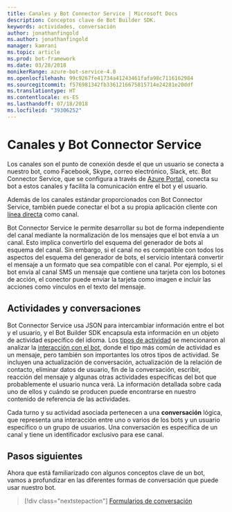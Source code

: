 ```yaml
---
title: Canales y Bot Connector Service | Microsoft Docs
description: Conceptos clave de Bot Builder SDK.
keywords: actividades, conversación
author: jonathanfingold
ms.author: jonathanfingold
manager: kamrani
ms.topic: article
ms.prod: bot-framework
ms.date: 03/28/2018
monikerRange: azure-bot-service-4.0
ms.openlocfilehash: 99c9267fe41734a41243461fafa98c7116162984
ms.sourcegitcommit: f576981342fb3361216675815714e24281e20ddf
ms.translationtype: HT
ms.contentlocale: es-ES
ms.lasthandoff: 07/18/2018
ms.locfileid: "39306252"
---
```

# <a name="channels-and-the-bot-connector-service"></a>Canales y Bot Connector Service

Los canales son el punto de conexión desde el que un usuario se conecta a nuestro bot, como Facebook, Skype, correo electrónico, Slack, etc. Bot Connector Service, que se configura a través de [Azure Portal](https://portal.azure.com), conecta su bot a estos canales y facilita la comunicación entre el bot y el usuario. 

Además de los canales estándar proporcionados con Bot Connector Service, también puede conectar el bot a su propia aplicación cliente con [línea directa](bot-builder-howto-direct-line.md) como canal.

Bot Connector Service le permite desarrollar su bot de forma independiente del canal mediante la normalización de los mensajes que el bot envía a un canal. Esto implica convertirlo del esquema del generador de bots al esquema del canal. Sin embargo, si el canal no es compatible con todos los aspectos del esquema del generador de bots, el servicio intentará convertir el mensaje a un formato que sea compatible con el canal. Por ejemplo, si el bot envía al canal SMS un mensaje que contiene una tarjeta con los botones de acción, el conector puede enviar la tarjeta como imagen e incluir las acciones como vínculos en el texto del mensaje.

## <a name="activities-and-conversations"></a>Actividades y conversaciones


Bot Connector Service usa JSON para intercambiar información entre el bot y el usuario, y el Bot Builder SDK encapsula esta información en un objeto de actividad específico del idioma. Los [tipos de actividad](../bot-service-activities-entities.md) se mencionaron al analizar la [interacción con el bot](bot-builder-basics.md#interaction-with-your-bot), donde el tipo más común de actividad es un mensaje, pero también son importantes los otros tipos de actividad. Se incluyen una actualización de conversación, actualización de la relación de contacto, eliminar datos de usuario, fin de la conversación, escribir, reacción del mensaje y algunas otras actividades específicas del bot que probablemente el usuario nunca verá. La información detallada sobre cada uno de ellos y cuándo se producen puede encontrarse en nuestro contenido de referencia de las actividades.

Cada turno y su actividad asociada pertenecen a una **conversación** lógica, que representa una interacción entre uno o varios de los bots y un usuario específico o un grupo de usuarios. Una conversación es específica de un canal y tiene un identificador exclusivo para ese canal.

## <a name="next-steps"></a>Pasos siguientes

Ahora que está familiarizado con algunos conceptos clave de un bot, vamos a profundizar en las diferentes formas de conversación que puede usar nuestro bot.

> [!div class="nextstepaction"]
> [Formularios de conversación](bot-builder-conversations.md)
